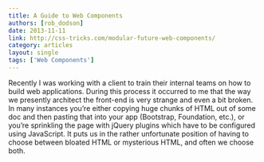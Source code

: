 ```yaml
---
title: A Guide to Web Components
authors: [rob_dodson]
date: 2013-11-11
link: http://css-tricks.com/modular-future-web-components/
category: articles
layout: single
tags: ['Web Components']
---
```


Recently I was working with a client to train their internal teams on how to
build web applications. During this process it occurred to me that the way we
presently architect the front-end is very strange and even a bit broken. In many
instances you’re either copying huge chunks of HTML out of some doc and then
pasting that into your app (Bootstrap, Foundation, etc.), or you’re sprinkling
the page with jQuery plugins which have to be configured using JavaScript. It
puts us in the rather unfortunate position of having to choose between bloated
HTML or mysterious HTML, and often we choose both.
